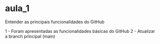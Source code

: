 # aula_1
Entender as principais funcionalidades do GitHub

1 - Foram apresentadas as funcionalidades básicas do GitHub
2 - Atualizar a branch principal (main)
